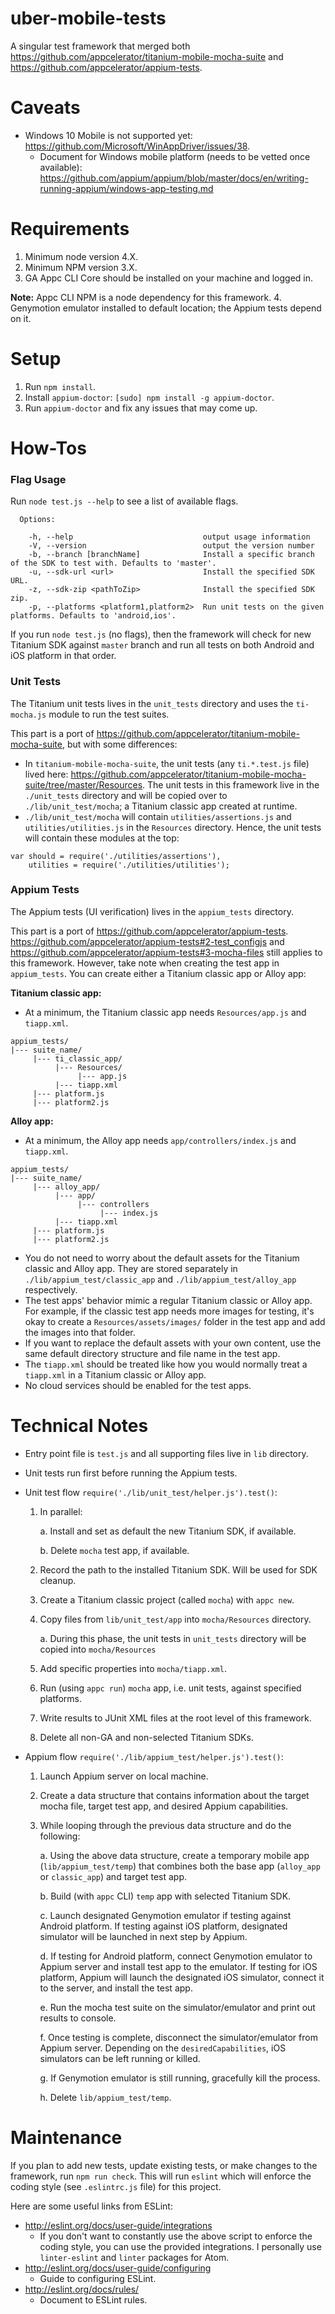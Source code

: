 # uber-mobile-tests

A singular test framework that merged both https://github.com/appcelerator/titanium-mobile-mocha-suite and https://github.com/appcelerator/appium-tests.

# Caveats

* Windows 10 Mobile is not supported yet: https://github.com/Microsoft/WinAppDriver/issues/38.
  * Document for Windows mobile platform (needs to be vetted once available): https://github.com/appium/appium/blob/master/docs/en/writing-running-appium/windows-app-testing.md

# Requirements

1. Minimum node version 4.X.
2. Minimum NPM version 3.X.
3. GA Appc CLI Core should be installed on your machine and logged in.

  **Note:** Appc CLI NPM is a node dependency for this framework.
4. Genymotion emulator installed to default location; the Appium tests depend on it.

# Setup

1. Run `npm install`.
2. Install `appium-doctor`: `[sudo] npm install -g appium-doctor`.
3. Run `appium-doctor` and fix any issues that may come up.

# How-Tos

### Flag Usage

Run `node test.js --help` to see a list of available flags.

```
  Options:

    -h, --help                             output usage information
    -V, --version                          output the version number
    -b, --branch [branchName]              Install a specific branch of the SDK to test with. Defaults to 'master'.
    -u, --sdk-url <url>                    Install the specified SDK URL.
    -z, --sdk-zip <pathToZip>              Install the specified SDK zip.
    -p, --platforms <platform1,platform2>  Run unit tests on the given platforms. Defaults to 'android,ios'.
```

If you run `node test.js` (no flags), then the framework will check for new Titanium SDK against `master` branch
and run all tests on both Android and iOS platform in that order.

### Unit Tests

The Titanium unit tests lives in the `unit_tests` directory and uses the `ti-mocha.js` module to run the test suites.

This part is a port of https://github.com/appcelerator/titanium-mobile-mocha-suite, but with some differences:

* In `titanium-mobile-mocha-suite`, the unit tests (any `ti.*.test.js` file) lived here: https://github.com/appcelerator/titanium-mobile-mocha-suite/tree/master/Resources.
The unit tests in this framework live in the `./unit_tests` directory and will be copied over to `./lib/unit_test/mocha`; a Titanium classic app created at runtime.
* `./lib/unit_test/mocha` will contain `utilities/assertions.js` and `utilities/utilities.js` in the `Resources` directory. Hence, the unit tests will contain these
modules at the top:

```
var should = require('./utilities/assertions'),
    utilities = require('./utilities/utilities');
```

### Appium Tests

The Appium tests (UI verification) lives in the `appium_tests` directory.

This part is a port of https://github.com/appcelerator/appium-tests. https://github.com/appcelerator/appium-tests#2-test_configjs and https://github.com/appcelerator/appium-tests#3-mocha-files still applies to this framework. However, take note when creating the test app in `appium_tests`. You can create either a Titanium classic app or Alloy app:

**Titanium classic app:**

* At a minimum, the Titanium classic app needs `Resources/app.js` and `tiapp.xml`.

```
appium_tests/
|--- suite_name/
     |--- ti_classic_app/
          |--- Resources/
               |--- app.js
          |--- tiapp.xml
     |--- platform.js
     |--- platform2.js
```

**Alloy app:**

* At a minimum, the Alloy app needs `app/controllers/index.js` and `tiapp.xml`.

```
appium_tests/
|--- suite_name/
     |--- alloy_app/
          |--- app/
               |--- controllers
                    |--- index.js
          |--- tiapp.xml
     |--- platform.js
     |--- platform2.js
```

* You do not need to worry about the default assets for the Titanium classic and Alloy app. They are stored separately in `./lib/appium_test/classic_app` and `./lib/appium_test/alloy_app` respectively.
* The test apps' behavior mimic a regular Titanium classic or Alloy app. For example, if the classic test app needs more images for testing, it's okay to create a `Resources/assets/images/` folder in the test app and add the images into that folder.
* If you want to replace the default assets with your own content, use the same default directory structure and file name in the test app.
* The `tiapp.xml` should be treated like how you would normally treat a `tiapp.xml` in a Titanium classic or Alloy app.
* No cloud services should be enabled for the test apps.

# Technical Notes

* Entry point file is `test.js` and all supporting files live in `lib` directory.
* Unit tests run first before running the Appium tests.
* Unit test flow `require('./lib/unit_test/helper.js').test()`:

  1. In parallel:

      a. Install and set as default the new Titanium SDK, if available.

      b. Delete `mocha` test app, if available.

  2. Record the path to the installed Titanium SDK. Will be used for SDK cleanup.
  3. Create a Titanium classic project (called `mocha`) with `appc new`.
  4. Copy files from `lib/unit_test/app` into `mocha/Resources` directory.

      a. During this phase, the unit tests in `unit_tests` directory will be copied into `mocha/Resources`

  5. Add specific properties into `mocha/tiapp.xml`.
  6. Run (using `appc run`) `mocha` app, i.e. unit tests, against specified platforms.
  7. Write results to JUnit XML files at the root level of this framework.
  8. Delete all non-GA and non-selected Titanium SDKs.

* Appium flow `require('./lib/appium_test/helper.js').test()`:

  1. Launch Appium server on local machine.
  2. Create a data structure that contains information about the target mocha file, target test app, and desired Appium capabilities.
  3. While looping through the previous data structure and do the following:

      a. Using the above data structure, create a temporary mobile app (`lib/appium_test/temp`) that combines both the base app (`alloy_app` or `classic_app`) and target test app.

      b. Build (with `appc` CLI) `temp` app with selected Titanium SDK.

      c. Launch designated Genymotion emulator if testing against Android platform. If testing against iOS platform, designated simulator will be launched in next step by Appium.

      d. If testing for Android platform, connect Genymotion emulator to Appium server and install test app to the emulator. If testing for iOS platform, Appium will launch the designated iOS simulator, connect it to the server, and install the test app.

      e. Run the mocha test suite on the simulator/emulator and print out results to console.

      f. Once testing is complete, disconnect the simulator/emulator from Appium server. Depending on the `desiredCapabilities`, iOS simulators can be left running or killed.

      g. If Genymotion emulator is still running, gracefully kill the process.

      h. Delete `lib/appium_test/temp`.

# Maintenance

If you plan to add new tests, update existing tests, or make changes to the framework, run `npm run check`. This will run `eslint` which will enforce the coding style (see `.eslintrc.js` file) for this project.

Here are some useful links from ESLint:

* http://eslint.org/docs/user-guide/integrations
  * If you don't want to constantly use the above script to enforce the coding style, you can use the provided integrations. I personally use `linter-eslint` and `linter` packages for Atom.
* http://eslint.org/docs/user-guide/configuring
  * Guide to configuring ESLint.
* http://eslint.org/docs/rules/
  * Document to ESLint rules.